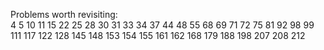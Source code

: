 Problems worth revisiting:\
4
5
10
11
15
22
25
28
30
31
33
34
37
44
48
55
68
69
71
72
75
81
92
98
99
111
117
122
128
145
148
153
154
155
161
162
168
179
188
198
207
208
212

